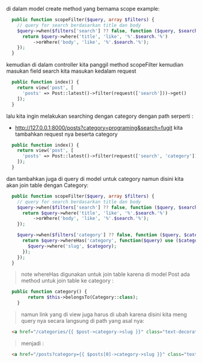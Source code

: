 di dalam model create method yang bernama scope
example: 
```php
  public function scopeFilter($query, array $filters) {
    // query for search berdasarkan title dan body
    $query->when($filters['search'] ?? false, function ($query, $search) {
      return $query->where('title', 'like', '%'.$search.'%')
          ->orWhere('body', 'like', '%'.$search.'%');
    });
  }
```

kemudian di dalam controller kita panggil method scopeFilter kemudian masukan field search kita masukan kedalam request
```php
  public function index() {
    return view('post', [
      'posts' => Post::latest()->filter(request(['search']))->get()
    ]);
  }
```
lalu kita ingin melakukan searching dengan category dengan path serperti :
* http://127.0.0.1:8000/posts?category=programing&search=fugit
kita tambahkan request nya beserta category
```php
  public function index() {
    return view('post', [
      'posts' => Post::latest()->filter(request(['search', 'category']))->get()
    ]);
  }
```

dan tambahkan juga di query di model untuk category namun disini kita akan join table dengan Category:
```php
  public function scopeFilter($query, array $filters) {
    // query for search berdasarkan title dan body
    $query->when($filters['search'] ?? false, function ($query, $search) {
      return $query->where('title', 'like', '%'.$search.'%')
          ->orWhere('body', 'like', '%'.$search.'%');
    });

    $query->when($filters['category'] ?? false, function ($query, $category) {
      return $query->whereHas('category', function($query) use ($category) {
        $query->where('slug', $category);
      });
    });
  }
```
> note whereHas digunakan untuk join table karena di model Post ada method untuk join table ke category :
```php
  public function category() {
        return $this->belongsTo(Category::class);
    }
```
> namun link yang di view juga harus di ubah karena disini kita meng query nya secara langsung di path yang asal nya: 
```html
  <a href="/categories/{{ $post->category->slug }}" class="text-decoration-none">{{ $posts[0]->category->name }}</a>

```
> menjadi :
```html
  <a href="/posts?category={{ $posts[0]->category->slug }}" class="text-decoration-none">{{ $posts[0]->author->name }}</a>

```